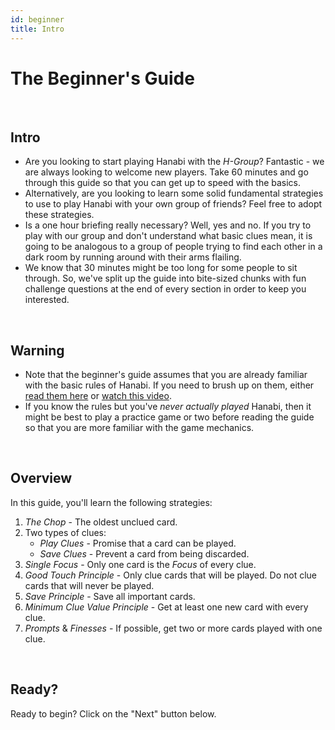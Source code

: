 ```yaml
---
id: beginner
title: Intro
---
```


# The Beginner's Guide

<br />

## Intro

- Are you looking to start playing Hanabi with the _H-Group_? Fantastic - we are always looking to welcome new players. Take 60 minutes and go through this guide so that you can get up to speed with the basics.
- Alternatively, are you looking to learn some solid fundamental strategies to use to play Hanabi with your own group of friends? Feel free to adopt these strategies.
- Is a one hour briefing really necessary? Well, yes and no. If you try to play with our group and don't understand what basic clues mean, it is going to be analogous to a group of people trying to find each other in a dark room by running around with their arms flailing.
- We know that 30 minutes might be too long for some people to sit through. So, we've split up the guide into bite-sized chunks with fun challenge questions at the end of every section in order to keep you interested.

<br />

## Warning

- Note that the beginner's guide assumes that you are already familiar with the basic rules of Hanabi. If you need to brush up on them, either [read them here](https://github.com/Zamiell/hanabi-live/blob/master/docs/RULES.md) or [watch this video](https://www.youtube.com/watch?v=VrFCekQb4nY).
- If you know the rules but you've _never actually played_ Hanabi, then it might be best to play a practice game or two before reading the guide so that you are more familiar with the game mechanics.

<br />

## Overview

In this guide, you'll learn the following strategies:

1. _The Chop_ - The oldest unclued card.
1. Two types of clues:
   - _Play Clues_ - Promise that a card can be played.
   - _Save Clues_ - Prevent a card from being discarded.
1. _Single Focus_ - Only one card is the _Focus_ of every clue.
1. _Good Touch Principle_ - Only clue cards that will be played. Do not clue cards that will never be played.
1. _Save Principle_ - Save all important cards.
1. _Minimum Clue Value Principle_ - Get at least one new card with every clue.
1. _Prompts_ & _Finesses_ - If possible, get two or more cards played with one clue.

<br />

## Ready?

Ready to begin? Click on the "Next" button below.
